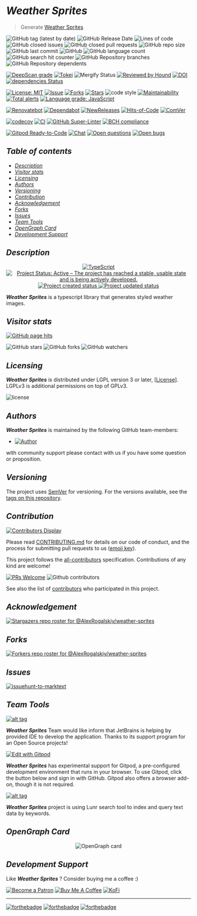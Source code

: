 # *Weather Sprites*

> Generate [Weather Sprites](https://en.wikipedia.org/wiki/Sprite)

![GitHub tag (latest by date)](https://img.shields.io/github/v/tag/AlexRogalskiy/weather-sprites)
![GitHub Release Date](https://img.shields.io/github/release-date/AlexRogalskiy/weather-sprites)
![Lines of code](https://tokei.rs/b1/github/AlexRogalskiy/weather-sprites?category=lines)
![GitHub closed issues](https://img.shields.io/github/issues-closed/AlexRogalskiy/weather-sprites)
![GitHub closed pull requests](https://img.shields.io/github/issues-pr-closed/AlexRogalskiy/weather-sprites)
![GitHub repo size](https://img.shields.io/github/repo-size/AlexRogalskiy/weather-sprites)
![GitHub last commit](https://img.shields.io/github/last-commit/AlexRogalskiy/weather-sprites)
![GitHub](https://img.shields.io/github/license/AlexRogalskiy/weather-sprites)
![GitHub language count](https://img.shields.io/github/languages/count/AlexRogalskiy/weather-sprites)
![GitHub search hit counter](https://img.shields.io/github/search/AlexRogalskiy/weather-sprites/goto)
![GitHub Repository branches](https://badgen.net/github/branches/AlexRogalskiy/weather-sprites)
![GitHub Repository dependents](https://badgen.net/github/dependents-repo/AlexRogalskiy/weather-sprites)

[![DeepScan grade](https://deepscan.io/api/teams/11946/projects/16317/branches/347287/badge/grade.svg)](https://deepscan.io/dashboard#view=project\&tid=11946\&pid=16317\&bid=347287)
[![Tokei](https://tokei.rs/b1/github/AlexRogalskiy/weather-sprites?category=lines)](https://github.com/XAMPPRocky/tokei)
![Mergify Status](https://img.shields.io/endpoint.svg?url=https://gh.mergify.io/badges/AlexRogalskiy/weather-sprites)
[![Reviewed by Hound](https://img.shields.io/badge/Reviewed_by-Hound-8E64B0.svg)](https://houndci.com)
[![DOI](https://zenodo.org/badge/334777292.svg)](https://zenodo.org/badge/latestdoi/334777292)
[![dependencies Status](https://status.david-dm.org/gh/AlexRogalskiy/weather-sprites.svg)](https://david-dm.org/AlexRogalskiy/weather-sprites)

[![License: MIT](https://img.shields.io/badge/License-MIT-yellow.svg)](https://raw.githubusercontent.com/alexrogalskiy/weather-sprites/master/LICENSE?token=AH44ZFH7IF2KSEDK7LSIW3C7YOFYC)
[![Issue](https://img.shields.io/github/issues/alexrogalskiy/weather-sprites)](https://img.shields.io/github/issues/alexrogalskiy/weather-sprites)
[![Forks](https://img.shields.io/github/forks/alexrogalskiy/weather-sprites)](https://img.shields.io/github/forks/alexrogalskiy/weather-sprites)
[![Stars](https://img.shields.io/github/stars/alexrogalskiy/weather-sprites)](https://img.shields.io/github/stars/alexrogalskiy/weather-sprites)
![code style](https://img.shields.io/badge/code_style-prettier-ff69b4.svg?style=flat-square)
[![Maintainability](https://api.codeclimate.com/v1/badges/ed7702f8cf28917829fa/maintainability)](https://codeclimate.com/github/AlexRogalskiy/weather-sprites/maintainability)
[![Total alerts](https://img.shields.io/lgtm/alerts/g/AlexRogalskiy/weather-sprites.svg?logo=lgtm\&logoWidth=18)](https://lgtm.com/projects/g/AlexRogalskiy/weather-sprites/alerts/)
[![Language grade: JavaScript](https://img.shields.io/lgtm/grade/javascript/g/AlexRogalskiy/weather-sprites.svg?logo=lgtm\&logoWidth=18)](https://lgtm.com/projects/g/AlexRogalskiy/weather-sprites/context:javascript)

[![Renovatebot](https://badgen.net/badge/renovate/enabled/green?cache=300)](https://renovatebot.com/)
[![Dependabot](https://img.shields.io/badge/dependabot-enabled-1f8ceb.svg?style=flat-square)](https://dependabot.com/)
[![NewReleases](https://newreleases.io/badge.svg)](https://newreleases.io/github/AlexRogalskiy/weather-sprites)
[![Hits-of-Code](https://hitsofcode.com/github/AlexRogalskiy/weather-sprites)](https://hitsofcode.com/github/AlexRogalskiy/weather-sprites/view)
[![ComVer](https://img.shields.io/badge/ComVer-compliant-brightgreen.svg)][tags]

[![codecov](https://codecov.io/gh/AlexRogalskiy/weather-sprites/branch/master/graph/badge.svg?token=F69zGy8tiW)](https://codecov.io/gh/AlexRogalskiy/weather-sprites)
[![CI](https://github.com/AlexRogalskiy/weather-sprites/workflows/CI/badge.svg)](https://github.com/AlexRogalskiy/weather-sprites/actions/workflows/build.yml)
[![GitHub Super-Linter](https://github.com/AlexRogalskiy/weather-sprites/workflows/Lint%20Code%20Base/badge.svg)](https://github.com/marketplace/actions/super-linter)
[![BCH compliance](https://bettercodehub.com/edge/badge/AlexRogalskiy/weather-sprites?branch=master)](https://bettercodehub.com/)

[![Gitpod Ready-to-Code](https://img.shields.io/badge/Gitpod-Ready--to--Code-blue?logo=gitpod)](https://gitpod.io/#https://github.com/AlexRogalskiy/weather-sprites)
[![Chat](https://img.shields.io/badge/chat-discussions-success.svg)](https://github.com/AlexRogalskiy/weather-sprites/discussions)
[![Open questions](https://img.shields.io/badge/Open-questions-blue.svg?style=flat-curved)](https://github.com/AlexRogalskiy/weather-sprites/labels/question)
[![Open bugs](https://img.shields.io/badge/Open-bugs-red.svg?style=flat-curved)](https://github.com/AlexRogalskiy/weather-sprites/labels/bug)

## *Table of contents*

- [*Description*](#description)
- [*Visitor stats*](#visitor-stats)
- [*Licensing*](#licensing)
- [*Authors*](#authors)
- [*Versioning*](#versioning)
- [*Contribution*](#contribution)
- [*Acknowledgement*](#acknowledgement)
- [*Forks*](#forks)
- [*Issues*](#issues)
- [*Team Tools*](#team-tools)
- [*OpenGraph Card*](#opengraph-card)
- [*Development Support*](#development-support)

## *Description*

<p align="center" style="text-align:center;">
    <a href="https://www.typescriptlang.org/">
        <img src="https://img.shields.io/badge/typescript%20-%23007ACC.svg?&logo=typescript&logoColor=white" alt="TypeScript" />
    </a>
    <a href="https://www.repostatus.org/#active">
        <img src="https://img.shields.io/badge/Project%20Status-Active-brightgreen" alt="Project Status: Active – The project has reached a stable, usable state and is being actively developed." />
    </a>
    <a href="https://badges.pufler.dev">
        <img src="https://badges.pufler.dev/created/AlexRogalskiy/weather-sprites" alt="Project created status" />
    </a>
    <a href="https://badges.pufler.dev">
        <img src="https://badges.pufler.dev/updated/AlexRogalskiy/weather-sprites" alt="Project updated status" />
    </a>
</p>

***Weather Sprites*** is a typescript library that generates styled weather images.

## *Visitor stats*

[![GitHub page hits](https://hits.seeyoufarm.com/api/count/incr/badge.svg?url=https%3A%2F%2Fgithub.com%2FAlexRogalskiy%2Fweather-sprites\&count_bg=%2379C83D\&title_bg=%23555555\&icon=\&icon_color=%23E7E7E7\&title=hits\&edge_flat=true)](https://hits.seeyoufarm.com)

![GitHub stars](https://img.shields.io/github/stars/AlexRogalskiy/weather-sprites?style=social)
![GitHub forks](https://img.shields.io/github/forks/AlexRogalskiy/weather-sprites?style=social)
![GitHub watchers](https://img.shields.io/github/watchers/AlexRogalskiy/weather-sprites?style=social)

## *Licensing*

***Weather Sprites*** is distributed under LGPL version 3 or later, \[[License](https://github.com/AlexRogalskiy/weather-sprites/blob/master/LICENSE)].
LGPLv3 is additional permissions on top of GPLv3.

![license](https://user-images.githubusercontent.com/19885116/48661948-6cf97e80-ea7a-11e8-97e7-b45332a13e49.png)

## *Authors*

***Weather Sprites*** is maintained by the following GitHub team-members:

- [![Author](https://img.shields.io/badge/author-AlexRogalskiy-FB8F0A)](https://github.com/AlexRogalskiy)

with community support please contact with us if you have some question or proposition.

## *Versioning*

The project uses [SemVer](http://semver.org/) for versioning. For the versions available, see the [tags on this repository][tags].

## *Contribution*

[![Contributors Display](https://badges.pufler.dev/contributors/AlexRogalskiy/weather-sprites?size=50\&padding=5\&bots=true)](https://badges.pufler.dev)

Please read
[CONTRIBUTING.md](https://github.com/AlexRogalskiy/weather-sprites/blob/master/.github/CONTRIBUTING.md)
for details on our code of conduct, and the process for submitting pull requests to us ([emoji key](https://allcontributors.org/docs/en/emoji-key)).

This project follows the [all-contributors](https://github.com/all-contributors/all-contributors) specification. Contributions of any kind are welcome!

[![PRs Welcome](https://img.shields.io/badge/PRs-welcome-brightgreen.svg?style=flat-square)](http://makeapullrequest.com)
![Github contributors](https://img.shields.io/github/all-contributors/AlexRogalskiy/weather-sprites)

See also the list of [contributors][contributors] who participated in this project.

## *Acknowledgement*

[![Stargazers repo roster for @AlexRogalskiy/weather-sprites](https://reporoster.com/stars/AlexRogalskiy/weather-sprites)][stars]

## *Forks*

[![Forkers repo roster for @AlexRogalskiy/weather-sprites](https://reporoster.com/forks/AlexRogalskiy/weather-sprites)][forkers]

## *Issues*

[![issuehunt-to-marktext](https://issuehunt.io/static/embed/issuehunt-button-v1.svg)](https://issuehunt.io/r/AlexRogalskiy/weather-sprites)

## *Team Tools*

[![alt tag](http://pylonsproject.org/img/logo-jetbrains.png)](https://www.jetbrains.com/)

***Weather Sprites*** Team would like inform that JetBrains is helping by provided IDE to develop the application. Thanks to its support program for an Open Source projects!

[![Edit with Gitpod](https://gitpod.io/button/open-in-gitpod.svg)](https://gitpod.io/#https://github.com/AlexRogalskiy/weather-sprites)

***Weather Sprites*** has experimental support for Gitpod, a pre-configured development environment that runs in your browser. To use Gitpod, click the button below and sign in with GitHub. Gitpod also offers a browser add-on, though it is not required.

[![alt tag](https://seeklogo.com/images/L/lunr-js-logo-A67AC78ECF-seeklogo.com.png)](https://lunrjs.com/guides/getting_started.html)

***Weather Sprites*** project is using Lunr search tool to index and query text data by keywords.

## *OpenGraph Card*

<p align="center" style="text-align:center;">
    <img alt="OpenGraph card" src="https://raw.githubusercontent.com/AlexRogalskiy/weather-sprites/master/images/opengraph-card.png"/>
</p>

## *Development Support*

Like ***Weather Sprites*** ? Consider buying me a coffee :)

[![Become a Patron](https://img.shields.io/badge/Become_Patron-Support_me_on_Patreon-blue.svg?style=flat-square\&logo=patreon\&color=e64413)](https://www.patreon.com/alexrogalskiy)
[![Buy Me A Coffee](https://img.shields.io/badge/Donate-Buy%20me%20a%20coffee-yellow.svg?logo=buy%20me%20a%20coffee)](https://www.buymeacoffee.com/AlexRogalskiy)
[![KoFi](https://img.shields.io/badge/Donate-Buy%20me%20a%20coffee-yellow.svg?logo=ko-fi)](https://ko-fi.com/alexrogalskiy)

***

[![forthebadge](https://img.shields.io/badge/made%20with-%20typescript-C1282D.svg?logo=typescript\&style=for-the-badge)](https://www.typescriptlang.org/)
[![forthebadge](https://img.shields.io/badge/powered%20by-%20vercel-7116FB.svg?logo=vercel\&style=for-the-badge)](https://vercel.com/)
[![forthebadge](https://img.shields.io/badge/build%20with-%20%E2%9D%A4-B6FF9B.svg?logo=heart\&style=for-the-badge)](https://forthebadge.com/)

[repo]: https://github.com/AlexRogalskiy/weather-sprites

[tags]: https://github.com/AlexRogalskiy/weather-sprites/tags

[issues]: https://github.com/AlexRogalskiy/weather-sprites/issues

[pulls]: https://github.com/AlexRogalskiy/weather-sprites/pulls

[wiki]: https://github.com/AlexRogalskiy/weather-sprites/wiki

[stars]: https://github.com/AlexRogalskiy/weather-sprites/stargazers

[forkers]: https://github.com/AlexRogalskiy/weather-sprites/network/members

[contributors]: https://github.com/AlexRogalskiy/weather-sprites/graphs/contributors
